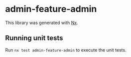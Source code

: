 # admin-feature-admin

This library was generated with [Nx](https://nx.dev).

## Running unit tests

Run `nx test admin-feature-admin` to execute the unit tests.
